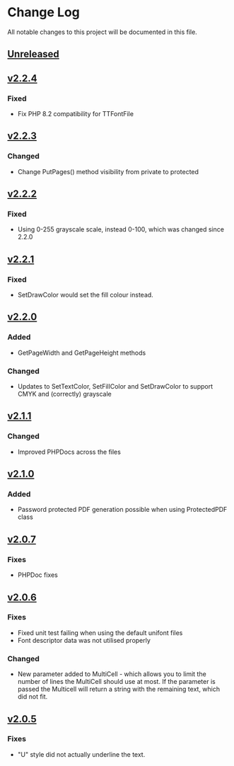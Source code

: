 # Change Log
All notable changes to this project will be documented in this file.

## [Unreleased]

## [v2.2.4]

### Fixed
- Fix PHP 8.2 compatibility for TTFontFile

## [v2.2.3]

### Changed
- Change PutPages() method visibility from private to protected

## [v2.2.2]

### Fixed
- Using 0-255 grayscale scale, instead 0-100, which was changed since 2.2.0 

## [v2.2.1]

### Fixed
- SetDrawColor would set the fill colour instead.

## [v2.2.0]

### Added
- GetPageWidth and GetPageHeight methods

### Changed
- Updates to SetTextColor, SetFillColor and SetDrawColor to support CMYK and (correctly) grayscale

## [v2.1.1]

### Changed
- Improved PHPDocs across the files

## [v2.1.0]

### Added
- Password protected PDF generation possible when using ProtectedPDF class

## [v2.0.7]

### Fixes
- PHPDoc fixes

## [v2.0.6]

### Fixes
- Fixed unit test failing when using the default unifont files
- Font descriptor data was not utilised properly

### Changed
- New parameter added to MultiCell - which allows you to limit the number of lines the MultiCell should use at most. If the parameter is passed the Multicell will return a string with the remaining text, which did not fit.

## [v2.0.5]

### Fixes
- "U" style did not actually underline the text.

[Unreleased]: https://github.com/DocnetUK/tfpdf/compare/v2.2.4...HEAD
[v2.2.4]: https://github.com/DocnetUK/tfpdf/compare/v2.2.3...v2.2.4
[v2.2.3]: https://github.com/DocnetUK/tfpdf/compare/v2.2.2...v2.2.3
[v2.2.2]: https://github.com/DocnetUK/tfpdf/compare/v2.2.1...v2.2.2
[v2.2.1]: https://github.com/DocnetUK/tfpdf/compare/v2.2.0...v2.2.1
[v2.2.0]: https://github.com/DocnetUK/tfpdf/compare/v2.1.1...v2.2.0
[v2.1.1]: https://github.com/DocnetUK/tfpdf/compare/v2.1.0...v2.1.1
[v2.1.0]: https://github.com/DocnetUK/tfpdf/compare/v2.0.7...v2.1.0
[v2.0.7]: https://github.com/DocnetUK/tfpdf/compare/v2.0.6...v2.0.7
[v2.0.6]: https://github.com/DocnetUK/tfpdf/compare/v2.0.5...v2.0.6
[v2.0.5]: https://github.com/DocnetUK/tfpdf/compare/v2.0.4...v2.0.5
